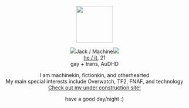 <div class="header" align="center">
  <img src="https://file.garden/ZT_Uy1MKnEU1c7Kr/Resources/dithered035.png" width=100>
  <p>
    <img src="https://64.media.tumblr.com/5c41b6607abf7499fee7d5bf99cf4f6b/366ff752c561b274-16/s75x75_c1/3b7bffee652b9f3842c3803d8ee994c805631e33.gif">Jack / Machine<img src="https://64.media.tumblr.com/5c41b6607abf7499fee7d5bf99cf4f6b/366ff752c561b274-16/s75x75_c1/3b7bffee652b9f3842c3803d8ee994c805631e33.gif">
    <br>
    <a href="https://en.pronouns.page/@47-z">he / it</a>, 21
    <br>
    gay + trans, AuDHD
  </p>

  <p>
    I am machinekin, fictionkin, and otherhearted
    <br>
    My main special interests include Overwatch, TF2, FNAF, and technology
    <br>
    <a href="https://47-z.github.io">Check out my under construction site!</a>
  </p>

  <p>
    have a good day/night :)
  </p>
</div>
